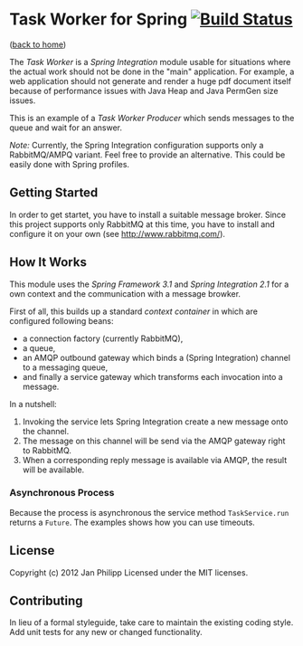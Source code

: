 # Task Worker for Spring [![Build Status](https://secure.travis-ci.org/knalli/task-worker.png?branch=master)](http://travis-ci.org/knalli/task-worker)

([back to home](../))

The *Task Worker* is a _Spring Integration_ module usable for situations where the actual work should not be done in the "main" application.
For example, a web application should not generate and render a huge pdf document itself because of performance issues with Java Heap and Java PermGen size issues.

This is an example of a  *Task Worker Producer* which sends messages to the queue and wait for an answer.

*Note:* Currently, the Spring Integration configuration supports only a RabbitMQ/AMPQ variant. Feel free to provide an alternative. This could be easily done with Spring profiles.

## Getting Started
In order to get startet, you have to install a suitable message broker. Since this project supports only RabbitMQ at this time, you have to install and configure it on your own (see http://www.rabbitmq.com/).

## How It Works
This module uses the _Spring Framework 3.1_ and _Spring Integration 2.1_ for a own context and the communication with a message browker.

First of all, this builds up a standard _context container_ in which are configured following beans:
* a connection factory (currently RabbitMQ),
* a queue,
* an AMQP outbound gateway which binds a (Spring Integration) channel to a messaging queue,
* and finally a service gateway which transforms each invocation into a message.

In a nutshell:
1. Invoking the service lets Spring Integration create a new message onto the channel.
1. The message on this channel will be send via the AMQP gateway right to RabbitMQ.
1. When a corresponding reply message is available via AMQP, the result will be available.

### Asynchronous Process
Because the process is asynchronous the service method `TaskService.run` returns a `Future`. The examples shows how you can use timeouts.

## License
Copyright (c) 2012 Jan Philipp
Licensed under the MIT licenses.

## Contributing
In lieu of a formal styleguide, take care to maintain the existing coding style. Add unit tests for any new or changed functionality.